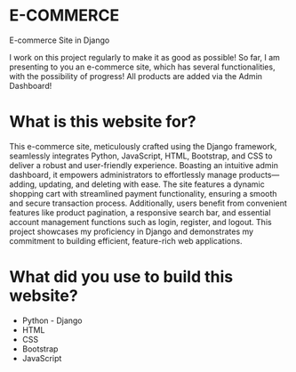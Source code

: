 # E-COMMERCE
 E-commerce Site in Django

 I work on this project regularly to make it as good as possible!
 So far, I am presenting to you an e-commerce site, which has several functionalities, with the possibility of progress!
 All products are added via the Admin Dashboard!

# What is this website for?

This e-commerce site, meticulously crafted using the Django framework, seamlessly integrates Python, JavaScript, HTML, Bootstrap, and CSS to deliver a robust and user-friendly experience. Boasting an intuitive admin dashboard, it empowers administrators to effortlessly manage products—adding, updating, and deleting with ease. The site features a dynamic shopping cart with streamlined payment functionality, ensuring a smooth and secure transaction process. Additionally, users benefit from convenient features like product pagination, a responsive search bar, and essential account management functions such as login, register, and logout. This project showcases my proficiency in Django and demonstrates my commitment to building efficient, feature-rich web applications.

 # What did you use to build this website?

- Python - Django
- HTML
- CSS
- Bootstrap
- JavaScript
